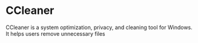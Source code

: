 # CCleaner
CCleaner is a system optimization, privacy, and cleaning tool for Windows. It helps users remove unnecessary files

